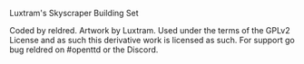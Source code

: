 Luxtram's Skyscraper Building Set

Coded by reldred. Artwork by Luxtram. Used under the terms of the GPLv2 License and as such this derivative work is licensed as such. For support go bug reldred on #openttd or the Discord.